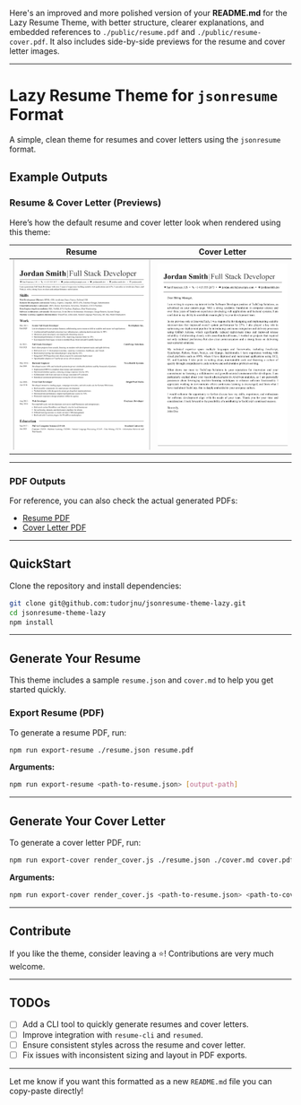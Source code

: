 Here's an improved and more polished version of your **README.md** for the Lazy Resume Theme, with better structure, clearer explanations, and embedded references to `./public/resume.pdf` and `./public/resume-cover.pdf`. It also includes side-by-side previews for the resume and cover letter images.

---

# Lazy Resume Theme for `jsonresume` Format

A simple, clean theme for resumes and cover letters using the `jsonresume` format.

## Example Outputs

### Resume & Cover Letter (Previews)

Here’s how the default resume and cover letter look when rendered using this theme:

| Resume                               | Cover Letter                          |
|--------------------------------------|--------------------------------------|
| ![Resume Preview](./public/resume.png) | ![Cover Letter Preview](./public/cover.png) |

---

### PDF Outputs

For reference, you can also check the actual generated PDFs:

- [Resume PDF](./public/resume.pdf)
- [Cover Letter PDF](./public/resume-cover.pdf)

---

## QuickStart

Clone the repository and install dependencies:

```bash
git clone git@github.com:tudorjnu/jsonresume-theme-lazy.git
cd jsonresume-theme-lazy
npm install
```

---

## Generate Your Resume

This theme includes a sample `resume.json` and `cover.md` to help you get started quickly.

### Export Resume (PDF)

To generate a resume PDF, run:

```bash
npm run export-resume ./resume.json resume.pdf
```

**Arguments:**

```bash
npm run export-resume <path-to-resume.json> [output-path]
```

---

## Generate Your Cover Letter

To generate a cover letter PDF, run:

```bash
npm run export-cover render_cover.js ./resume.json ./cover.md cover.pdf
```

**Arguments:**

```bash
npm run export-cover render_cover.js <path-to-resume.json> <path-to-cover.md> [output-path]
```

---

## Contribute

If you like the theme, consider leaving a ⭐️! Contributions are very much welcome.

---

## TODOs

- [ ] Add a CLI tool to quickly generate resumes and cover letters.
- [ ] Improve integration with `resume-cli` and `resumed`.
- [ ] Ensure consistent styles across the resume and cover letter.
- [ ] Fix issues with inconsistent sizing and layout in PDF exports.

---

Let me know if you want this formatted as a new `README.md` file you can copy-paste directly!
